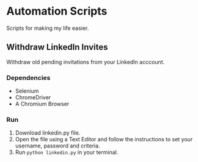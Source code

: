 # Automation Scripts
Scripts for making my life easier.

## Withdraw LinkedIn Invites
Withdraw old pending invitations from your LinkedIn acccount.

### Dependencies
- Selenium
- ChromeDriver
- A Chromium Browser

### Run
1. Download linkedin.py file.
2. Open the file using a Text Editor and follow the instructions to set your username, password and criteria.
3. Run `python linkedin.py` in your terminal. 
